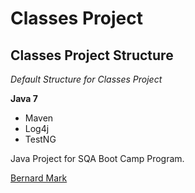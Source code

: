 # Classes Project
## Classes Project Structure

*Default Structure for Classes Project*

**Java 7**

* Maven
* Log4j
* TestNG

Java Project for SQA Boot Camp Program.

[Bernard Mark](http://sqasolution.com)
